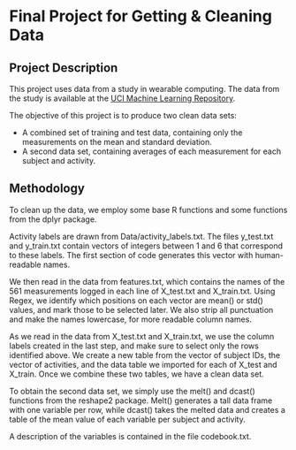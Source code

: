 # Final Project for Getting & Cleaning Data

## Project Description

This project uses data from a study in wearable computing. The data from the
study is available at the [UCI Machine Learning Repository](http://archive.ics.uci.edu/ml/datasets/Human+Activity+Recognition+Using+Smartphones).

The objective of this project is to produce two clean data sets:
* A combined set of training and test data, containing only the measurements on
the mean and standard deviation.
* A second data set, containing averages of each measurement for each subject
and activity.

## Methodology

To clean up the data, we employ some base R functions and some functions from
the dplyr package. 

Activity labels are drawn from Data/activity_labels.txt. The files y_test.txt
and y_train.txt contain vectors of integers between 1 and 6 that correspond to
these labels. The first section of code generates this vector with human-
readable names.

We then read in the data from features.txt, which contains the names of the 561
measurements logged in each line of X_test.txt and X_train.txt. Using Regex, we
identify which positions on each vector are mean() or std() values, and mark
those to be selected later. We also strip all punctuation and make the names
lowercase, for more readable column names.

As we read in the data from X_test.txt and X_train.txt, we use the column labels
created in the last step, and make sure to select only the rows identified 
above. We create a new table from the vector of subject IDs, the vector of
activities, and the data table we imported for each of X_test and X_train. Once
we combine these two tables, we have a clean data set.

To obtain the second data set, we simply use the melt() and dcast() functions
from the reshape2 package. Melt() generates a tall data frame with one variable
per row, while dcast() takes the melted data and creates a table of the mean
value of each variable per subject and activity.

A description of the variables is contained in the file codebook.txt.